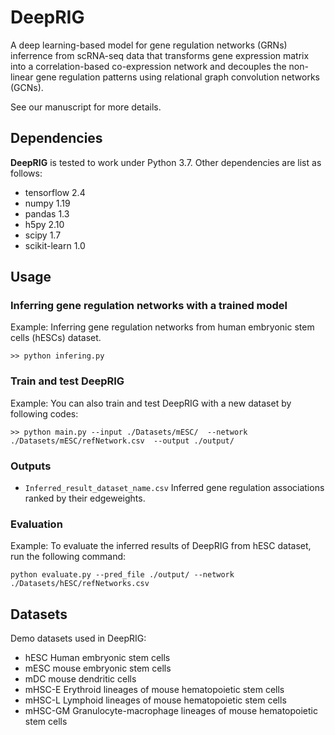 # DeepRIG
A deep learning-based model for gene regulation networks (GRNs) inferrence from scRNA-seq data that transforms gene expression matrix into a correlation-based co-expression network and decouples the non-linear gene regulation patterns using relational graph convolution networks (GCNs).
 
See our manuscript for more details.
 
## Dependencies
 
**DeepRIG** is tested to work under Python 3.7. Other dependencies are list as follows:
 
* tensorflow 2.4
* numpy 1.19
* pandas 1.3
* h5py 2.10
* scipy 1.7
* scikit-learn 1.0
 
## Usage
### Inferring gene regulation networks with a trained model
Example: Inferring gene regulation networks from human embryonic stem cells (hESCs) dataset.  
```
>> python infering.py
```
 
### Train and test DeepRIG
Example: You can also train and test DeepRIG with a new dataset by following codes:
```
>> python main.py --input ./Datasets/mESC/  --network ./Datasets/mESC/refNetwork.csv  --output ./output/ 
```
### Outputs
* `Inferred_result_dataset_name.csv` Inferred gene regulation associations ranked by their edgeweights.
 
### Evaluation
Example: To evaluate the inferred results of DeepRIG from hESC dataset, run the following command:
```
python evaluate.py --pred_file ./output/ --network ./Datasets/hESC/refNetworks.csv
```
 
## Datasets
Demo datasets used in DeepRIG:
* hESC Human embryonic stem cells
* mESC mouse embryonic stem cells
* mDC mouse dendritic cells
* mHSC-E Erythroid lineages of mouse hematopoietic stem cells
* mHSC-L Lymphoid lineages of mouse hematopoietic stem cells
* mHSC-GM Granulocyte-macrophage lineages of mouse hematopoietic stem cells
